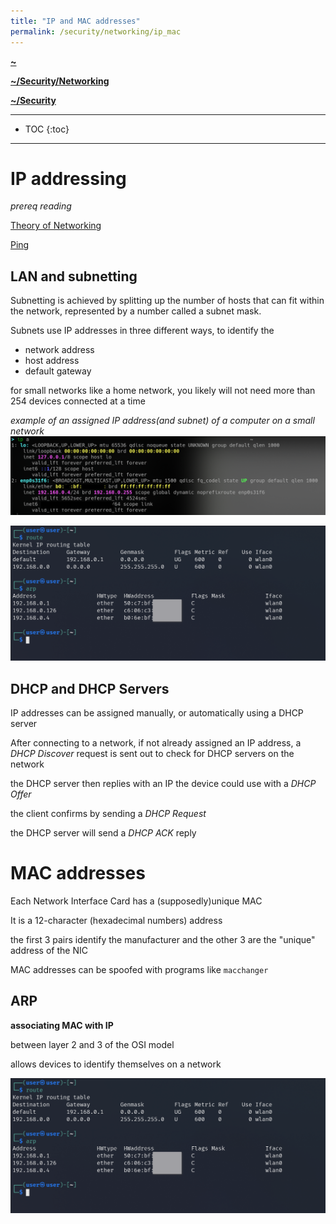 ```yaml
---
title: "IP and MAC addresses"
permalink: /security/networking/ip_mac
---
```


**[~](../../../README.md)**

**[~/Security/Networking](../networking.md)**

**[~/Security](../../security.md)**

---

* TOC
{:toc}

---

# IP addressing

_prereq reading_

[Theory of Networking](networking_basix.md)

[Ping](networking_basix.md#ping)

## LAN and subnetting

Subnetting is achieved by splitting up the number of hosts that can fit within the network, represented by a number called a subnet mask.

Subnets use IP addresses in three different ways, to identify the

- network address
- host address
- default gateway

for small networks like a home network, you likely will not need more than 254 devices connected at a time

_example of an assigned IP address(and subnet) of a computer on a small network_
![](img/ip_subnet.png)

![](img/ip_subnetting2.png)

## DHCP and DHCP Servers

IP addresses can be assigned manually, or automatically using a DHCP server

After connecting to a network, if not already assigned an IP address, a _DHCP Discover_ request is sent out to check for DHCP servers on the network

the DHCP server then replies with an IP the device could use with a _DHCP Offer_

the client confirms by sending a _DHCP Request_

the DHCP server will send a _DHCP ACK_ reply

# MAC addresses

Each Network Interface Card has a (supposedly)unique MAC

It is a 12-character (hexadecimal numbers) address

the first 3 pairs identify the manufacturer and the other 3 are the "unique" address of the NIC

MAC addresses can be spoofed with programs like `macchanger`

## ARP

**associating MAC with IP**

between layer 2 and 3 of the OSI model

allows devices to identify themselves on a network

![](img/ip_subnetting2.png)
